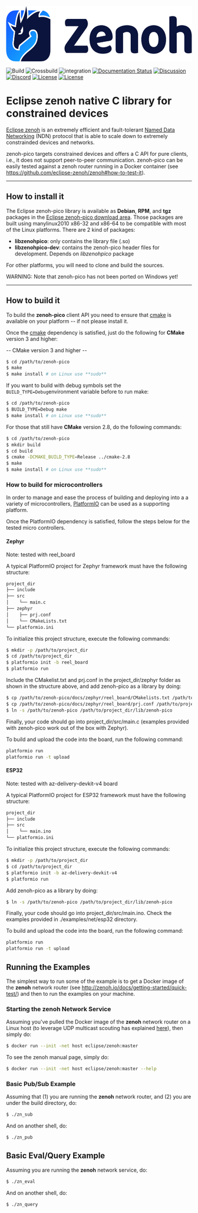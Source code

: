 <img src="https://raw.githubusercontent.com/eclipse-zenoh/zenoh/master/zenoh-dragon.png" height="150">

![Build](https://github.com/eclipse-zenoh/zenoh-pico/workflows/build/badge.svg)
![Crossbuild](https://github.com/eclipse-zenoh/zenoh-pico/workflows/crossbuild/badge.svg)
![integration](https://github.com/eclipse-zenoh/zenoh-pico/workflows/integration/badge.svg)
[![Documentation Status](https://readthedocs.org/projects/zenoh-c/badge/?version=latest)](https://zenoh-c.readthedocs.io/en/latest/?badge=latest)
[![Discussion](https://img.shields.io/badge/discussion-on%20github-blue)](https://github.com/eclipse-zenoh/roadmap/discussions)
[![Discord](https://img.shields.io/badge/chat-on%20discord-blue)](https://discord.gg/vSDSpqnbkm)
[![License](https://img.shields.io/badge/License-EPL%202.0-blue)](https://choosealicense.com/licenses/epl-2.0/)
[![License](https://img.shields.io/badge/License-Apache%202.0-blue.svg)](https://opensource.org/licenses/Apache-2.0)

# Eclipse zenoh native C library for constrained devices

[Eclipse zenoh](http://zenoh.io) is an extremely efficient and fault-tolerant [Named Data Networking](http://named-data.net) (NDN) protocol
that is able to scale down to extremely constrainded devices and networks.

zenoh-pico targets constrained devices and offers a C API for pure clients, i.e., it does not support peer-to-peer communication.
zenoh-pico can be easily tested against a zenoh router running in a Docker container (see https://github.com/eclipse-zenoh/zenoh#how-to-test-it).

-------------------------------
## How to install it

The Eclipse zenoh-pico library is available as **Debian**, **RPM**, and **tgz** packages in the [Eclipse zenoh-pico download area](https://download.eclipse.org/zenoh/zenoh-pico/).
Those packages are built using manylinux2010 x86-32 and x86-64 to be compatible with most of the Linux platforms.
There are 2 kind of packages:

 - **libzenohpico**: only contains the library file (.so)
 - **libzenohpico-dev**: contains the zenoh-pico header files for development. Depends on *libzenohpico* package

For other platforms, you will need to clone and build the sources.

WARNING: Note that zenoh-pico has not been ported on Windows yet!

-------------------------------
## How to build it
To build the **zenoh-pico** client API you need to ensure that [cmake](https://cmake.org) is available on your platform -- if not please install it.

Once the [cmake](https://cmake.org) dependency is satisfied, just do the following for **CMake** version 3 and higher:

  -- CMake version 3 and higher --

  ```bash
  $ cd /path/to/zenoh-pico
  $ make
  $ make install # on Linux use **sudo**
  ```

If you want to build with debug symbols set the `BUILD_TYPE=Debug`environment variable before to run make:
  ```bash
  $ cd /path/to/zenoh-pico
  $ BUILD_TYPE=Debug make
  $ make install # on Linux use **sudo**
  ```

For those that still have **CMake** version 2.8, do the following commands:

  ```bash
  $ cd /path/to/zenoh-pico
  $ mkdir build
  $ cd build
  $ cmake -DCMAKE_BUILD_TYPE=Release ../cmake-2.8
  $ make
  $ make install # on Linux use **sudo**
  ```

### How to build for microcontrollers

In order to manage and ease the process of building and deploying into a
a variety of microcontrollers, [PlatformIO](https://platformio.org) can be
used as a supporting platform.

Once the PlatformIO dependency is satisfied, follow the steps below for the
tested micro controllers.

#### Zephyr
Note: tested with reel_board

A typical PlatformIO project for Zephyr framework must have the following
structure:

  ```bash
  project_dir
  ├── include
  ├── src
  │    └── main.c
  ├── zephyr
  │    ├── prj.conf
  │    └── CMakeLists.txt
  └── platformio.ini
  ```

To initialize this project structure, execute the following commands:

  ```bash
  $ mkdir -p /path/to/project_dir
  $ cd /path/to/project_dir
  $ platformio init -b reel_board
  $ platformio run
  ```

Include the CMakelist.txt and prj.conf in the project_dir/zephyr folder as
shown in the structure above, and add zenoh-pico as a library by doing:

  ```bash
  $ cp /path/to/zenoh-pico/docs/zephyr/reel_board/CMakelists.txt /path/to/project_dir/zephyr/
  $ cp /path/to/zenoh-pico/docs/zephyr/reel_board/prj.conf /path/to/project_dir/zephyr/
  $ ln -s /path/to/zenoh-pico /path/to/project_dir/lib/zenoh-pico
  ```

Finally, your code should go into project_dir/src/main.c (examples provided
with zenoh-pico work out of the box with Zephyr).

To build and upload the code into the board, run the following command:

  ```bash
  platformio run
  platformio run -t upload
  ```

#### ESP32
Note: tested with az-delivery-devkit-v4 board

A typical PlatformIO project for ESP32 framework must have the following
structure:

  ```bash
  project_dir
  ├── include
  ├── src
  │    └── main.ino
  └── platformio.ini
  ```

To initialize this project structure, execute the following commands:

  ```bash
  $ mkdir -p /path/to/project_dir
  $ cd /path/to/project_dir
  $ platformio init -b az-delivery-devkit-v4
  $ platformio run
  ```

Add zenoh-pico as a library by doing:

  ```bash
  $ ln -s /path/to/zenoh-pico /path/to/project_dir/lib/zenoh-pico
  ```

Finally, your code should go into project_dir/src/main.ino.
Check the examples provided in ./examples/net/esp32 directory.

To build and upload the code into the board, run the following command:

  ```bash
  platformio run
  platformio run -t upload
  ```

## Running the Examples
The simplest way to run some of the example is to get a Docker image of the **zenoh** network router (see http://zenoh.io/docs/getting-started/quick-test/) and then to run the examples on your machine.

### Starting the zenoh Network Service
Assuming you've pulled the Docker image of the **zenoh** network router on a Linux host (to leverage UDP multicast scouting has explained [here](https://zenoh.io/docs/getting-started/quick-test/#run-zenoh-router-in-a-docker-container)), then simply do:

```bash
$ docker run --init -net host eclipse/zenoh:master
```

To see the zenoh manual page, simply do:

```bash
$ docker run --init -net host eclipse/zenoh:master --help
```


### Basic Pub/Sub Example
Assuming that (1) you are running the **zenoh** network router,  and (2) you are under the build directory, do:
```bash
$ ./zn_sub
```

And on another shell, do:
```bash
$ ./zn_pub
```
## Basic Eval/Query Example
Assuming you are running the **zenoh** network service, do:
```bash
$ ./zn_eval
```

And on another shell, do:
```bash
$ ./zn_query
```








